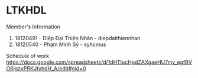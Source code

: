 # LTKHDL
Member's Information
1. 18120491 - Diệp Đại Thiện Nhân - diepdaithiennhan
2. 18120540 - Phạm Minh Sỹ - syhcmus

Schedule of work
https://docs.google.com/spreadsheets/d/1dHTIucHpdZAXgaeHU7my_egfBVO6jgzvPRKJtvhdH_A/edit#gid=0
